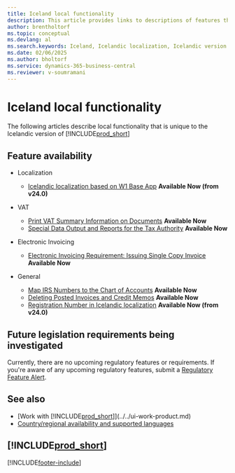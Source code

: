 ```yaml
---
title: Iceland local functionality
description: This article provides links to descriptions of features that are specific to the Icelandic version of Dynamics 365 Business Central.
author: brentholtorf
ms.topic: conceptual
ms.devlang: al
ms.search.keywords: Iceland, Icelandic localization, Icelandic version
ms.date: 02/06/2025
ms.author: bholtorf
ms.service: dynamics-365-business-central
ms.reviewer: v-soumramani
---
```


# Iceland local functionality

The following articles describe local functionality that is unique to the Icelandic version of [!INCLUDE[prod_short](../../includes/prod_short.md)]

## Feature availability

- Localization
  - [Icelandic localization based on W1 Base App](iceland-global-core-app.md) **Available Now (from v24.0)**  
- VAT
  - [Print VAT Summary Information on Documents](how-to-print-vat-summary-information-on-documents.md) **Available Now**
  - [Special Data Output and Reports for the Tax Authority](special-data-output-and-reports-for-the-tax-authority.md) **Available Now**

- Electronic Invoicing
  - [Electronic Invoicing Requirement: Issuing Single Copy Invoice](electronic-invoicing-requirement-issuing-single-copy-invoice.md) **Available Now**

- General  
  - [Map IRS Numbers to the Chart of Accounts](how-to-map-irs-numbers-to-chart-of-accounts.md) **Available Now**
  - [Deleting Posted Invoices and Credit Memos](deleting-posted-invoices-and-credit-memos.md) **Available Now**
  - [Registration Number in Icelandic localization](use-registration-no.md) **Available Now (from v24.0)**

## Future legislation requirements being investigated

Currently, there are no upcoming regulatory features or requirements. If you're aware of any upcoming regulatory features, submit a [Regulatory Feature Alert](https://forms.office.com/pages/responsepage.aspx?id=v4j5cvGGr0GRqy180BHbRwkeauYiJKZOpJ0CtKuVmJlURURaMlQ4Rk05UFY4NkVEOTA0MUU5WThXSC4u).

## See also

- [Work with [!INCLUDE[prod_short](../../includes/prod_short.md)]](../../ui-work-product.md)  
- [Country/regional availability and supported languages](/dynamics365/business-central/dev-itpro/compliance/apptest-countries-and-translations)  

## [!INCLUDE[prod_short](../../includes/free_trial_md.md)]

[!INCLUDE[footer-include](../../includes/footer-banner.md)]

